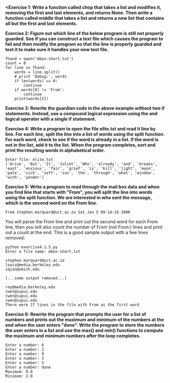 <b><Exercise 1: Write a function called chop that takes a list and modifies it, removing the first and last elements, and returns None. Then write a function called middle that takes a list and returns a new list that contains all but the first and last elements.</b>

<b>Exercise 2: Figure out which line of the below program is still not properly guarded. See if you can construct a text file which causes the program to fail and then modify the program so that the line is properly guarded and test it to make sure it handles your new text file.</b>

    fhand = open('mbox-short.txt')
    count = 0
    for line in fhand:
        words = line.split()
        # print 'Debug:', words
        if len(words) == 0: 
            continue
        if words[0] != 'From': 
            continue
        print(words[2])

<b>Exercise 3: Rewrite the guardian code in the above example without two if statements. Instead, use a compound logical expression using the and logical operator with a single if statement.</b>

<b>Exercise 4: Write a program to open the file elite.txt and read it line by line. For each line, split the line into a list of words using the split function. For each word, check to see if the word is already in a list. If the word is not in the list, add it to the list. When the program completes, sort and print the resulting words in alphabetical order.</b>

    Enter file: elite.txt
    ['Arise', 'But', 'It', 'Juliet', 'Who', 'already', 'and', 'breaks', 'east', 'envious', 'fair', 'grief', 'is', 'kill', 'light', 'moon', 'pale', 'sick', 'soft', 'sun', 'the', 'through', 'what', 'window', 'with', 'yonder']

<b>Exercise 5: Write a program to read through the mail box data and when you find line that starts with "From", you will split the line into words using the split function. We are interested in who sent the message, which is the second word on the From line.</b>

    From stephen.marquard@uct.ac.za Sat Jan 5 09:14:16 2008

You will parse the From line and print out the second word for each From line, then you will also count the number of From (not From:) lines and print out a count at the end. This is a good sample output with a few lines removed:

    python exercise4.1.5.py
    Enter a file name: mbox-short.txt

    stephen.marquard@uct.ac.za
    louis@media.berkeley.edu
    zqian@umich.edu

    [...some output removed...]

    ray@media.berkeley.edu
    cwen@iupui.edu
    cwen@iupui.edu
    cwen@iupui.edu
    There were 27 lines in the file with From as the first word


<b>Exercise 6: Rewrite the program that prompts the user for a list of numbers and prints out the maximum and minimum of the numbers at the end when the user enters "done". Write the program to store the numbers the user enters in a list and use the max() and min() functions to compute the maximum and minimum numbers after the loop completes.</b>

    Enter a number: 6
    Enter a number: 2
    Enter a number: 9
    Enter a number: 3
    Enter a number: 5
    Enter a number: done
    Maximum: 9.0
    Minimum: 2.0




